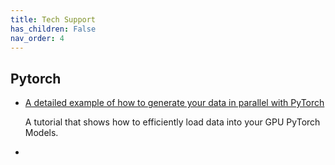 ```yaml
---
title: Tech Support
has_children: False
nav_order: 4
---
```


## Pytorch

- [A detailed example of how to generate your data in parallel with PyTorch](https://stanford.edu/~shervine/blog/pytorch-how-to-generate-data-parallel)

   A tutorial that shows how to efficiently load data into your GPU PyTorch Models.

-  
